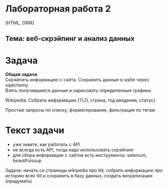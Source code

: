 # Лабораторная работа 2

[HTML, ORM]

## Тема: веб-скрэйпинг и анализ данных

# Задача

**Общая задача**  
Скрэйпить информацию с сайта.
Сохранить данные в sqlite через sqalchemy.   
Взять получившиеся данные и нарисовать определенные графики.

Wikipedia:
Собрать информацию \[TLD, страна, год введения, статус\].

Простые запросы по списку, форматирование, фильтрация по тегам

# Текст задачи

- уже знаете, как работать с API
- не всегда есть API, тогда надо использовать скрэйпинг
- для сбора информации с сайтов есть инструменты: selenium, beautifulsoup

Задача: начать со страницы wikipedia про tld, собрать информацию про историю всех tld 
и сохранить в базу данных, создать визуализации (придумать)